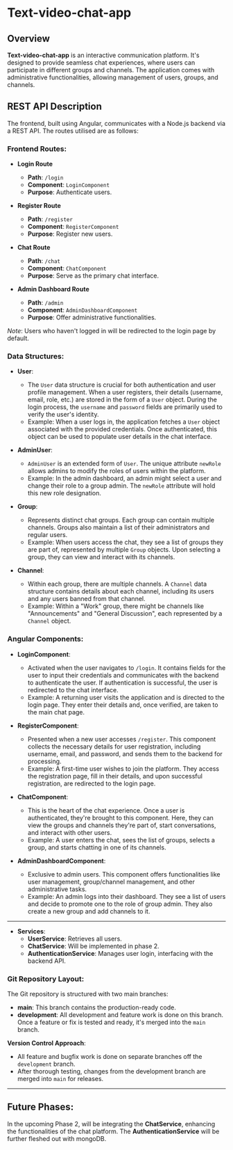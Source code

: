 
# Text-video-chat-app

## Overview

**Text-video-chat-app** is an interactive communication platform. It's designed to provide seamless chat experiences, where users can participate in different groups and channels. The application comes with administrative functionalities, allowing management of users, groups, and channels.

## REST API Description

The frontend, built using Angular, communicates with a Node.js backend via a REST API. The routes utilised are as follows:

### Frontend Routes:

- **Login Route** 
  - **Path**: `/login`
  - **Component**: `LoginComponent`
  - **Purpose**: Authenticate users.

- **Register Route** 
  - **Path**: `/register`
  - **Component**: `RegisterComponent`
  - **Purpose**: Register new users.

- **Chat Route**
  - **Path**: `/chat`
  - **Component**: `ChatComponent`
  - **Purpose**: Serve as the primary chat interface.

- **Admin Dashboard Route**
  - **Path**: `/admin`
  - **Component**: `AdminDashboardComponent`
  - **Purpose**: Offer administrative functionalities.

*Note*: Users who haven't logged in will be redirected to the login page by default.



### Data Structures:

- **User**:
  - The `User` data structure is crucial for both authentication and user profile management. When a user registers, their details (username, email, role, etc.) are stored in the form of a `User` object. During the login process, the `username` and `password` fields are primarily used to verify the user's identity.
  - Example: When a user logs in, the application fetches a `User` object associated with the provided credentials. Once authenticated, this object can be used to populate user details in the chat interface.

- **AdminUser**:
  - `AdminUser` is an extended form of `User`. The unique attribute `newRole` allows admins to modify the roles of users within the platform.
  - Example: In the admin dashboard, an admin might select a user and change their role to a group admin. The `newRole` attribute will hold this new role designation.

- **Group**:
  - Represents distinct chat groups. Each group can contain multiple channels. Groups also maintain a list of their administrators and regular users.
  - Example: When users access the chat, they see a list of groups they are part of, represented by multiple `Group` objects. Upon selecting a group, they can view and interact with its channels.

- **Channel**:
  - Within each group, there are multiple channels. A `Channel` data structure contains details about each channel, including its users and any users banned from that channel.
  - Example: Within a "Work" group, there might be channels like "Announcements" and "General Discussion", each represented by a `Channel` object.

### Angular Components:

- **LoginComponent**:
  - Activated when the user navigates to `/login`. It contains fields for the user to input their credentials and communicates with the backend to authenticate the user. If authentication is successful, the user is redirected to the chat interface.
  - Example: A returning user visits the application and is directed to the login page. They enter their details and, once verified, are taken to the main chat page.

- **RegisterComponent**:
  - Presented when a new user accesses `/register`. This component collects the necessary details for user registration, including username, email, and password, and sends them to the backend for processing.
  - Example: A first-time user wishes to join the platform. They access the registration page, fill in their details, and upon successful registration, are redirected to the login page.

- **ChatComponent**:
  - This is the heart of the chat experience. Once a user is authenticated, they're brought to this component. Here, they can view the groups and channels they're part of, start conversations, and interact with other users.
  - Example: A user enters the chat, sees the list of groups, selects a group, and starts chatting in one of its channels.

- **AdminDashboardComponent**:
  - Exclusive to admin users. This component offers functionalities like user management, group/channel management, and other administrative tasks.
  - Example: An admin logs into their dashboard. They see a list of users and decide to promote one to the role of group admin. They also create a new group and add channels to it.

---
- **Services**:
  - **UserService**: Retrieves all users.
  - **ChatService**: Will be implemented in phase 2.
  - **AuthenticationService**: Manages user login, interfacing with the backend API.

### Git Repository Layout:

The Git repository is structured with two main branches:

- **main**: This branch contains the production-ready code. 
- **development**: All development and feature work is done on this branch. Once a feature or fix is tested and ready, it's merged into the `main` branch.

**Version Control Approach**:
- All feature and bugfix work is done on separate branches off the `development` branch.
- After thorough testing, changes from the development branch are merged into `main` for releases.

---

## Future Phases:

In the upcoming Phase 2, will be integrating the **ChatService**, enhancing the functionalities of the chat platform. The **AuthenticationService** will be further fleshed out with mongoDB. 
